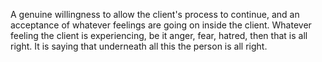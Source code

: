 A genuine willingness to allow the client's process to continue, and an acceptance of whatever feelings are going on inside the client. Whatever feeling the client is experiencing, be it anger, fear, hatred, then that is all right. It is saying that underneath all this the person is all right.